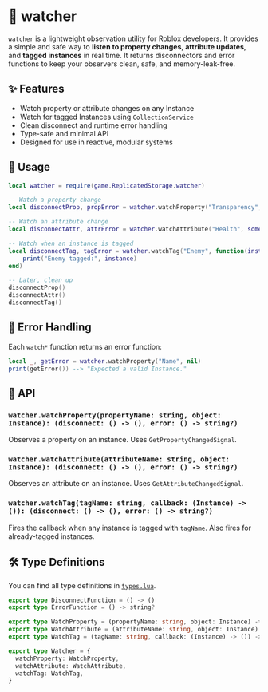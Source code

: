 # 👀 watcher

`watcher` is a lightweight observation utility for Roblox developers. It provides a simple and safe way to **listen to property changes**, **attribute updates**, and **tagged instances** in real time. It returns disconnectors and error functions to keep your observers clean, safe, and memory-leak-free.

## ✨ Features

* Watch property or attribute changes on any Instance
* Watch for tagged Instances using `CollectionService`
* Clean disconnect and runtime error handling
* Type-safe and minimal API
* Designed for use in reactive, modular systems

## 🚀 Usage

```lua
local watcher = require(game.ReplicatedStorage.watcher)

-- Watch a property change
local disconnectProp, propError = watcher.watchProperty("Transparency", somePart)

-- Watch an attribute change
local disconnectAttr, attrError = watcher.watchAttribute("Health", someNPC)

-- Watch when an instance is tagged
local disconnectTag, tagError = watcher.watchTag("Enemy", function(instance)
	print("Enemy tagged:", instance)
end)

-- Later, clean up
disconnectProp()
disconnectAttr()
disconnectTag()
```

## 🧯 Error Handling

Each `watch*` function returns an error function:

```lua
local _, getError = watcher.watchProperty("Name", nil)
print(getError()) --> "Expected a valid Instance."
```

## 📘 API

### `watcher.watchProperty(propertyName: string, object: Instance): (disconnect: () -> (), error: () -> string?)`

Observes a property on an instance. Uses `GetPropertyChangedSignal`.

### `watcher.watchAttribute(attributeName: string, object: Instance): (disconnect: () -> (), error: () -> string?)`

Observes an attribute on an instance. Uses `GetAttributeChangedSignal`.

### `watcher.watchTag(tagName: string, callback: (Instance) -> ()): (disconnect: () -> (), error: () -> string?)`

Fires the callback when any instance is tagged with `tagName`. Also fires for already-tagged instances.

## 🛠 Type Definitions

You can find all type definitions in [`types.lua`](watchdog/types.lua).

```ts
export type DisconnectFunction = () -> ()
export type ErrorFunction = () -> string?

export type WatchProperty = (propertyName: string, object: Instance) -> (DisconnectFunction, ErrorFunction)
export type WatchAttribute = (attributeName: string, object: Instance) -> (DisconnectFunction, ErrorFunction)
export type WatchTag = (tagName: string, callback: (Instance) -> ()) -> (DisconnectFunction, ErrorFunction)

export type Watcher = {
  watchProperty: WatchProperty,
  watchAttribute: WatchAttribute,
  watchTag: WatchTag,
}
```
